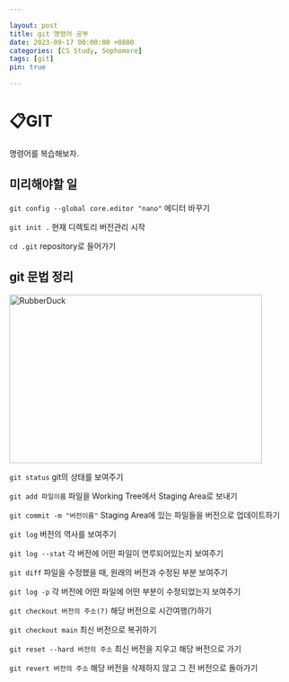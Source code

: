 ```yaml
---

layout: post
title: git 명령어 공부
date: 2023-09-17 00:00:00 +0800
categories: [CS Study, Sophomore]
tags: [git]
pin: true

---
```


&#128203;GIT
============
명령어를 복습해보자.

미리해야할 일
----------

`git config --global core.editor "nano"`  에디터 바꾸기

`git init .`  현재 디렉토리 버전관리 시작

`cd .git`  repository로 들어가기


git 문법 정리
-----------

<img src="https://miro.medium.com/v2/resize:fit:686/1*diRLm1S5hkVoh5qeArND0Q.png" width="450px" height="300px" title="px(픽셀) 크기 설정" alt="RubberDuck"><br/>

`git status`  git의 상태를 보여주기

`git add 파일이름`  파일을 Working Tree에서 Staging Area로 보내기

`git commit -m "버전이름"`  Staging Area에 있는 파일들을 버전으로 업데이트하기 

`git log`  버전의 역사를 보여주기

`git log --stat`  각 버전에 어떤 파일이 연루되어있는지 보여주기

`git diff`  파일을 수정했을 때, 원래의 버전과 수정된 부분 보여주기

`git log -p`  각 버전에 어떤 파일에 어떤 부분이 수정되었는지 보여주기

`git checkout 버전의 주소(?)`  해당 버전으로 시간여행(?)하기

`git checkout main`  최신 버전으로 복귀하기

`git reset --hard 버전의 주소`  최신 버전을 지우고 해당 버전으로 가기

`git revert 버전의 주소`  해당 버전을 삭제하지 않고 그 전 버전으로 돌아가기